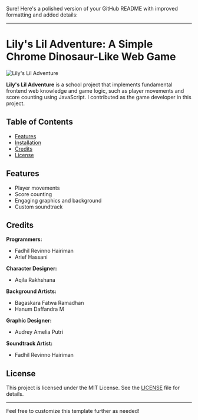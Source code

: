 Sure! Here's a polished version of your GitHub README with improved formatting and added details:

---

# Lily's Lil Adventure: A Simple Chrome Dinosaur-Like Web Game

![Lily's Lil Adventure](https://github.com/eggboixd/LilysLilAdventure/assets/92006376/75ef654b-ca53-4da8-8443-91f19e922ff6)

**Lily's Lil Adventure** is a school project that implements fundamental frontend web knowledge and game logic, such as player movements and score counting using JavaScript. I contributed as the game developer in this project.

## Table of Contents
- [Features](#features)
- [Installation](#installation)
- [Credits](#credits)
- [License](#license)

## Features
- Player movements
- Score counting
- Engaging graphics and background
- Custom soundtrack

## Credits

**Programmers:**
- Fadhil Revinno Hairiman
- Arief Hassani

**Character Designer:**
- Aqila Rakhshana

**Background Artists:**
- Bagaskara Fatwa Ramadhan
- Hanum Daffandra M

**Graphic Designer:**
- Audrey Amelia Putri

**Soundtrack Artist:**
- Fadhil Revinno Hairiman

## License
This project is licensed under the MIT License. See the [LICENSE](LICENSE) file for details.

---

Feel free to customize this template further as needed!
